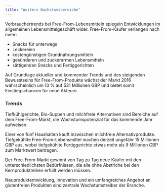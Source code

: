 ```yaml
---
title: "Weitere Wachstumsbereiche"
---
```


Verbrauchertrends bei Free-From-Lebensmitteln spiegeln Entwicklungen im allgemeinen Lebensmittelgeschäft wider. Free-From-Käufer verlangen nach mehr:
- Snacks für unterwegs
- Leckereien
- kostengünstigen Grundnahrungsmitteln
- gesünderen und zuckerarmen Lebensmitteln
- sättigenden Snacks und Fertiggerichten

Auf Grundlage aktueller und kommender Trends und des steigenden Bewusstseins für Free-From-Produkte wächst der Markt 2016 wahrscheinlich um 13 % auf 531 Millionen GBP und bietet somit Einstiegschancen für neue Akteure.

### Trends

Tiefkühlgerichte, Bio-Suppen und milchfreie Alternativen sind Bereiche auf dem Free-From-Markt, die Wachstumspotenzial für das kommende Jahr aufweisen.

Einer von fünf Haushalten kauft inzwischen milchfreie Alternativprodukte. Tiefgekühlte Free-From-Lebensmittel machen derzeit ungefähr 15 Millionen GBP aus, wobei tiefgekühlte Fertiggerichte etwas mehr als 9 Millionen GBP zum Marktwert beitragen.

Der Free-From-Markt gewinnt von Tag zu Tag neue Käufer mit den unterschiedlichsten Bedürfnissen, die alle ohne Abstriche bei den Kernproduktreihen erfüllt werden müssen.

Neuproduktentwicklung, Innovation und ein umfangreiches Angebot an glutenfreien Produkten sind zentrale Wachstumstreiber der Branche.
